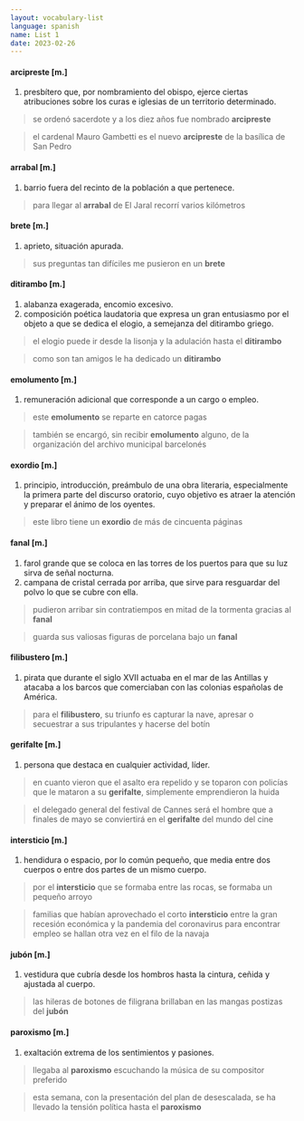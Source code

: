 ```yaml
---
layout: vocabulary-list
language: spanish
name: List 1
date: 2023-02-26
---
```


#### arcipreste [m.]

1. presbítero que, por nombramiento del obispo, ejerce ciertas atribuciones sobre los curas e iglesias de un territorio determinado.

> se ordenó sacerdote y a los diez años fue nombrado **arcipreste**

> el cardenal Mauro Gambetti es el nuevo **arcipreste** de la basílica de San Pedro

#### arrabal [m.]

1. barrio fuera del recinto de la población a que pertenece.

> para llegar al **arrabal** de El Jaral recorrí varios kilómetros

#### brete [m.]

1. aprieto, situación apurada.

> sus preguntas tan difíciles me pusieron en un **brete**

#### ditirambo [m.]

1. alabanza exagerada, encomio excesivo.
2. composición poética laudatoria que expresa un gran entusiasmo por el objeto a que se dedica el elogio, a semejanza del ditirambo griego.

> el elogio puede ir desde la lisonja y la adulación hasta el **ditirambo**

> como son tan amigos le ha dedicado un **ditirambo**

#### emolumento [m.]

1. remuneración adicional que corresponde a un cargo o empleo.

> este **emolumento** se reparte en catorce pagas

> también se encargó, sin recibir **emolumento** alguno, de la organización del archivo municipal barcelonés

#### exordio [m.]

1. principio, introducción, preámbulo de una obra literaria, especialmente la primera parte del discurso oratorio, cuyo objetivo es atraer la atención y preparar el ánimo de los oyentes.

> este libro tiene un **exordio** de más de cincuenta páginas

#### fanal [m.]

1. farol grande que se coloca en las torres de los puertos para que su luz sirva de señal nocturna.
2. campana de cristal cerrada por arriba, que sirve para resguardar del polvo lo que se cubre con ella.

> pudieron arribar sin contratiempos en mitad de la tormenta gracias al **fanal**

> guarda sus valiosas figuras de porcelana bajo un **fanal**

#### filibustero [m.]

1. pirata que durante el siglo XVII actuaba en el mar de las Antillas y atacaba a los barcos que comerciaban con las colonias españolas de América.

> para el **filibustero**, su triunfo es capturar la nave, apresar o secuestrar a sus tripulantes y hacerse del botín

#### gerifalte [m.]

1. persona que destaca en cualquier actividad, líder.

> en cuanto vieron que el asalto era repelido y se toparon con policías que le mataron a su **gerifalte**, simplemente emprendieron la huida

> el delegado general del festival de Cannes será el hombre que a finales de mayo se conviertirá en el **gerifalte** del mundo del cine

#### intersticio [m.]

1. hendidura o espacio, por lo común pequeño, que media entre dos cuerpos o entre dos partes de un mismo cuerpo.

> por el **intersticio** que se formaba entre las rocas, se formaba un pequeño arroyo

> familias que habían aprovechado el corto **intersticio** entre la gran recesión económica y la pandemia del coronavirus para encontrar empleo se hallan otra vez en el filo de la navaja

#### jubón [m.]

1. vestidura que cubría desde los hombros hasta la cintura, ceñida y ajustada al cuerpo.

> las hileras de botones de filigrana brillaban en las mangas postizas del **jubón**

#### paroxismo [m.]

1. exaltación extrema de los sentimientos y pasiones.

> llegaba al **paroxismo** escuchando la música de su compositor preferido

> esta semana, con la presentación del plan de desescalada, se ha llevado la tensión política hasta el **paroxismo**

